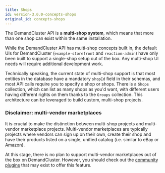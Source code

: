```yaml
---
title: Shops
id: version-3.0.0-concepts-shops
original_id: concepts-shops
---
```


The DemandCluster API is a **multi-shop system**, which means that more than one shop can exist within the same installation.

While the DemandCluster API has multi-shop concepts built in, the default UIs for DemandCluster (`example-storefront` and `reaction-admin`) have only been built to support a single-shop setup out of the box. Any multi-shop UI needs will require additional development work.

Technically speaking, the current state of multi-shop support is that most entities in the database have a mandatory `shopId` field in their schemas, and most API calls require you to specify a shop or shops. There is a `Shops` collection, which can list as many shops as you'd want, with different users having different rights on them thanks to the `Groups` collection. This architecture can be leveraged to build custom, multi-shop projects.

### Disclaimer: multi-vendor marketplaces

It is crucial to make the distinction between multi-shop projects and multi-vendor marketplace projects. Multi-vendor marketplaces are typically projects where vendors can sign up on their own, create their shop and have their products listed on a single, unified catalog (i.e. similar to eBay or Amazon).

At this stage, there is no plan to support multi-vendor marketplaces out of the box on DemandCluster. However, you should check out the [community plugins](community-resources.md) that may exist to offer this feature.

